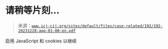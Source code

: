 <!--yml

category: 未分类

date: 2024-05-27 14:24:37

-->

# 请稍等片刻...

> 来源：[`www.icj-cij.org/sites/default/files/case-related/192/192-20231228-app-01-00-en.pdf`](https://www.icj-cij.org/sites/default/files/case-related/192/192-20231228-app-01-00-en.pdf)

启用 JavaScript 和 cookies 以继续
